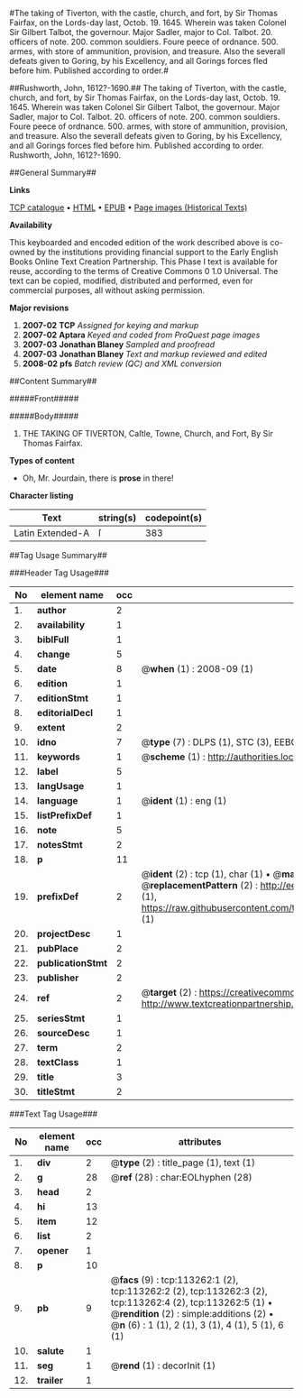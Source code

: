 #The taking of Tiverton, with the castle, church, and fort, by Sir Thomas Fairfax, on the Lords-day last, Octob. 19. 1645. Wherein was taken Colonel Sir Gilbert Talbot, the governour. Major Sadler, major to Col. Talbot. 20. officers of note. 200. common souldiers. Foure peece of ordnance. 500. armes, with store of ammunition, provision, and treasure. Also the severall defeats given to Goring, by his Excellency, and all Gorings forces fled before him. Published according to order.#

##Rushworth, John, 1612?-1690.##
The taking of Tiverton, with the castle, church, and fort, by Sir Thomas Fairfax, on the Lords-day last, Octob. 19. 1645. Wherein was taken Colonel Sir Gilbert Talbot, the governour. Major Sadler, major to Col. Talbot. 20. officers of note. 200. common souldiers. Foure peece of ordnance. 500. armes, with store of ammunition, provision, and treasure. Also the severall defeats given to Goring, by his Excellency, and all Gorings forces fled before him. Published according to order.
Rushworth, John, 1612?-1690.

##General Summary##

**Links**

[TCP catalogue](http://www.ota.ox.ac.uk/tcp/)  • 
[HTML](http://tei.it.ox.ac.uk/tcp/Texts-HTML/free/A92/A92124.html)  • 
[EPUB](http://tei.it.ox.ac.uk/tcp/Texts-EPUB/free/A92/A92124.epub) • 
[Page images (Historical Texts)](https://data.historicaltexts.jisc.ac.uk/view?pubId=eebo-99861134e&pageId=eebo-99861134e-113262-1)

**Availability**

This keyboarded and encoded edition of the
	       work described above is co-owned by the institutions
	       providing financial support to the Early English Books
	       Online Text Creation Partnership. This Phase I text is
	       available for reuse, according to the terms of Creative
	       Commons 0 1.0 Universal. The text can be copied,
	       modified, distributed and performed, even for
	       commercial purposes, all without asking permission.

**Major revisions**

1. __2007-02__ __TCP__ *Assigned for keying and markup*
1. __2007-02__ __Aptara__ *Keyed and coded from ProQuest page images*
1. __2007-03__ __Jonathan Blaney__ *Sampled and proofread*
1. __2007-03__ __Jonathan Blaney__ *Text and markup reviewed and edited*
1. __2008-02__ __pfs__ *Batch review (QC) and XML conversion*

##Content Summary##

#####Front#####

#####Body#####

1. THE TAKING
OF
TIVERTON,
Caſtle, Towne, Church, and Fort,
By
Sir Thomas Fairfax.

**Types of content**

  * Oh, Mr. Jourdain, there is **prose** in there!

**Character listing**


|Text|string(s)|codepoint(s)|
|---|---|---|
|Latin Extended-A|ſ|383|

##Tag Usage Summary##

###Header Tag Usage###

|No|element name|occ|attributes|
|---|---|---|---|
|1.|__author__|2||
|2.|__availability__|1||
|3.|__biblFull__|1||
|4.|__change__|5||
|5.|__date__|8| @__when__ (1) : 2008-09 (1)|
|6.|__edition__|1||
|7.|__editionStmt__|1||
|8.|__editorialDecl__|1||
|9.|__extent__|2||
|10.|__idno__|7| @__type__ (7) : DLPS (1), STC (3), EEBO-CITATION (1), PROQUEST (1), VID (1)|
|11.|__keywords__|1| @__scheme__ (1) : http://authorities.loc.gov/ (1)|
|12.|__label__|5||
|13.|__langUsage__|1||
|14.|__language__|1| @__ident__ (1) : eng (1)|
|15.|__listPrefixDef__|1||
|16.|__note__|5||
|17.|__notesStmt__|2||
|18.|__p__|11||
|19.|__prefixDef__|2| @__ident__ (2) : tcp (1), char (1)  •  @__matchPattern__ (2) : ([0-9\-]+):([0-9IVX]+) (1), (.+) (1)  •  @__replacementPattern__ (2) : http://eebo.chadwyck.com/downloadtiff?vid=$1&page=$2 (1), https://raw.githubusercontent.com/textcreationpartnership/Texts/master/tcpchars.xml#$1 (1)|
|20.|__projectDesc__|1||
|21.|__pubPlace__|2||
|22.|__publicationStmt__|2||
|23.|__publisher__|2||
|24.|__ref__|2| @__target__ (2) : https://creativecommons.org/publicdomain/zero/1.0/ (1), http://www.textcreationpartnership.org/docs/. (1)|
|25.|__seriesStmt__|1||
|26.|__sourceDesc__|1||
|27.|__term__|2||
|28.|__textClass__|1||
|29.|__title__|3||
|30.|__titleStmt__|2||


###Text Tag Usage###

|No|element name|occ|attributes|
|---|---|---|---|
|1.|__div__|2| @__type__ (2) : title_page (1), text (1)|
|2.|__g__|28| @__ref__ (28) : char:EOLhyphen (28)|
|3.|__head__|2||
|4.|__hi__|13||
|5.|__item__|12||
|6.|__list__|2||
|7.|__opener__|1||
|8.|__p__|10||
|9.|__pb__|9| @__facs__ (9) : tcp:113262:1 (2), tcp:113262:2 (2), tcp:113262:3 (2), tcp:113262:4 (2), tcp:113262:5 (1)  •  @__rendition__ (2) : simple:additions (2)  •  @__n__ (6) : 1 (1), 2 (1), 3 (1), 4 (1), 5 (1), 6 (1)|
|10.|__salute__|1||
|11.|__seg__|1| @__rend__ (1) : decorInit (1)|
|12.|__trailer__|1||
